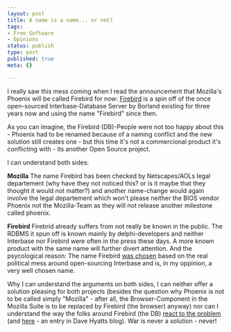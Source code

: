 ```yaml
---
layout: post
title: A name is a name... or not?
tags:
- Free Software
- Opinions
status: publish
type: post
published: true
meta: {}

---
```

I really saw this mess coming when I read the announcement that Mozilla's Phoenix will be called Firebird for now: <a href="http://firebird.sf.net">Firebird</a> is a spin off of the once open-sourced Interbase-Database Server by Borland existing for three years now and using the name "Firebird" since then.

As you can imagine, the Firebird (DB)-People were not too happy about this - Phoenix had to be renamed because of a naming conflict and the new solution still creates one - but this time it's not a commercional product it's conflicting with - its another Open Source project.

I can understand both sides:

<b>Mozilla</b>
The name Firebird has been checked by Netscapes/AOLs legal departement (why have they not noticed this? or is it maybe that they thought it would not matter?) and another name-change would again involve the legal departement which won't please neither the BIOS vendor Phoenix not the Mozilla-Team as they will not release another milestone called phoenix.

<b>Firebird</b>
Firebrid already suffers from not really be known in the public. The RDBMS it spun off is known mainly by delphi-developers and neither Interbase nor Firebird were often in the press these days. A more known product with the same name will further divert attention. And the psycological reason: The name Firebird <a href="http://firebird.sourceforge.net/index.php?op=history&id=opensource">was chosen</a> based on the real political mess around open-sourcing Interbase and is, in my oppinion, a very well chosen name.

Why I can understand the arguments on both sides, I can neither offer a solution pleasing for both projects (besides the question why Phoenix is not to be called simply "Mozilla" - after all, the Browser-Component in the Mozilla Suite is to be replaced by Firebird (the browser) anyway) nor can I understand the way the folks around Firebird (the DB) <a href="http://www.ibphoenix.com/main.nfs?a=ibphoenix&page=ibp_Mozilla0">react to the problem</a> (and <a href="http://www.mozillazine.org/weblogs/dave/archives/2003_04.html#003073">here</a> - an entry in Dave Hyatts blog).  War is never a solution - never!
